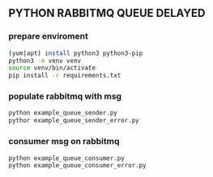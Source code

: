PYTHON RABBITMQ QUEUE DELAYED
-----------------------------

### prepare enviroment
```sh
(yum|apt) install python3 python3-pip
python3 -m venv venv
source venv/bin/activate
pip install -r requirements.txt
```

### populate rabbitmq with msg
```sh
python example_queue_sender.py
pythor example_queue_sender_error.py
```

### consumer msg on rabbitmq
```sh
python example_queue_consumer.py
python example_queue_consumer_error.py
```


